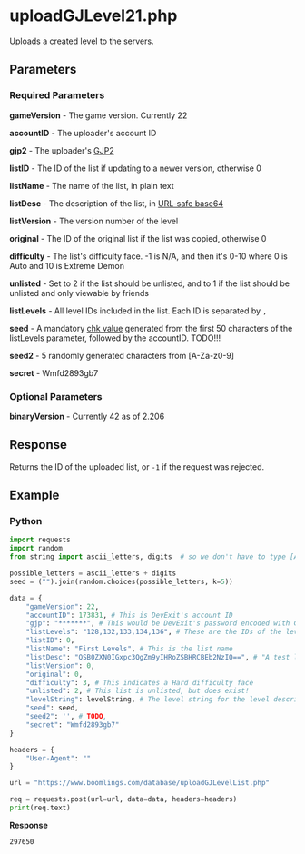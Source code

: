 # uploadGJLevel21.php

Uploads a created level to the servers.

## Parameters

### Required Parameters

**gameVersion** - The game version. Currently 22

**accountID** - The uploader's account ID

**gjp2** - The uploader's [GJP2](./topics/encryption/gjp.md)

**listID** - The ID of the list if updating to a newer version, otherwise 0

**listName** - The name of the list, in plain text

**listDesc** - The description of the list, in [URL-safe base64](./topics/encryption/base64.md)

**listVersion** - The version number of the level

**original** - The ID of the original list if the list was copied, otherwise 0

**difficulty** - The list's difficulty face. -1 is N/A, and then it's 0-10 where 0 is Auto and 10 is Extreme Demon 

**unlisted** - Set to 2 if the list should be unlisted, and to 1 if the list should be unlisted and only viewable by friends

**listLevels** - All level IDs included in the list. Each ID is separated by `,`

**seed** - A mandatory [chk value](./topics/encryption/chk.md) generated from the first 50 characters of the listLevels parameter, followed by the accountID. TODO!!!

**seed2** - 5 randomly generated characters from \[A-Za-z0-9]

**secret** - Wmfd2893gb7

### Optional Parameters

**binaryVersion** - Currently 42 as of 2.206

## Response

Returns the ID of the uploaded list, or `-1` if the request was rejected.

## Example

<!-- tabs:start -->

### **Python**

```py
import requests
import random
from string import ascii_letters, digits  # so we don't have to type [A-Za-z0-9] by hand

possible_letters = ascii_letters + digits
seed = ("").join(random.choices(possible_letters, k=5))

data = {
    "gameVersion": 22,
    "accountID": 173831, # This is DevExit's account ID
    "gjp": "*******", # This would be DevExit's password encoded with GJP encryption
    "listLevels": "128,132,133,134,136", # These are the IDs of the levels in the list
    "listID": 0,
    "listName": "First Levels", # This is the list name
    "listDesc": "QSB0ZXN0IGxpc3QgZm9yIHRoZSBHRCBEb2NzIQ==", # "A test list for the GD Docs!"
    "listVersion": 0,
    "original": 0,
    "difficulty": 3, # This indicates a Hard difficulty face
    "unlisted": 2, # This list is unlisted, but does exist!
    "levelString": levelString, # The level string for the level described above
    "seed": seed,
    "seed2": '', # TODO,
    "secret": "Wmfd2893gb7"
}

headers = {
	"User-Agent": ""
}

url = "https://www.boomlings.com/database/uploadGJLevelList.php"

req = requests.post(url=url, data=data, headers=headers)
print(req.text)
```

<!-- tabs:end -->

**Response**

```plain
297650
```

